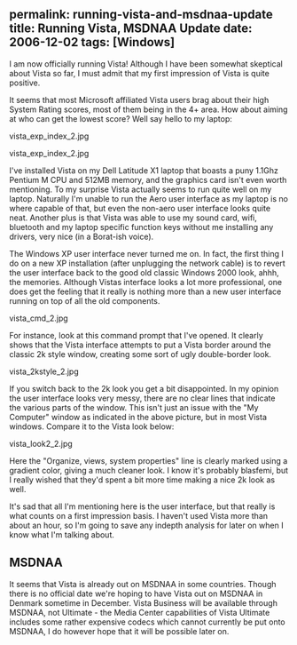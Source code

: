 permalink: running-vista-and-msdnaa-update
title: Running Vista, MSDNAA Update
date: 2006-12-02
tags: [Windows]
---
I am now officially running Vista! Although I have been somewhat skeptical about Vista so far, I must admit that my first impression of Vista is quite positive.

<!-- more -->

It seems that most Microsoft affiliated Vista users brag about their high System Rating scores, most of them being in the 4+ area. How about aiming at who can get the lowest score? Well say hello to my laptop:

vista_exp_index_2.jpg

vista_exp_index_2.jpg

I've installed Vista on my Dell Latitude X1 laptop that boasts a puny 1.1Ghz Pentium M CPU and 512MB memory, and the graphics card isn't even worth mentioning. To my surprise Vista actually seems to run quite well on my laptop. Naturally I'm unable to run the Aero user interface as my laptop is no where capable of that, but even the non-aero user interface looks quite neat. Another plus is that Vista was able to use my sound card, wifi, bluetooth and my laptop specific function keys without me installing any drivers, very nice (in a Borat-ish voice).

The Windows XP user interface never turned me on. In fact, the first thing I do on a new XP installation (after unplugging the network cable) is to revert the user interface back to the good old classic Windows 2000 look, ahhh, the memories. Although Vístas interface looks a lot more professional, one does get the feeling that it really is nothing more than a new user interface running on top of all the old components.

vista_cmd_2.jpg

For instance, look at this command prompt that I've opened. It clearly shows that the Vista interface attempts to put a Vista border around the classic 2k style window, creating some sort of ugly double-border look.

vista_2kstyle_2.jpg

If you switch back to the 2k look you get a bit disappointed. In my opinion the user interface looks very messy, there are no clear lines that indicate the various parts of the window. This isn't just an issue with the "My Computer" window as indicated in the above picture, but in most Vista windows. Compare it to the Vista look below:

vista_look2_2.jpg

Here the "Organize, views, system properties" line is clearly marked using a gradient color, giving a much cleaner look. I know it's probably blasfemi, but I really wished that they'd spent a bit more time making a nice 2k look as well.

It's sad that all I'm mentioning here is the user interface, but that really is what counts on a first impression basis. I haven't used Vista more than about an hour, so I'm going to save any indepth analysis for later on when I know what I'm talking about.

## MSDNAA

It seems that Vista is already out on MSDNAA in some countries. Though there is no official date we're hoping to have Vista out on MSDNAA in Denmark sometime in December. Vista Business will be available through MSDNAA, not Ultimate - the Media Center capabilities of Vista Ultimate includes some rather expensive codecs which cannot currently be put onto MSDNAA, I do however hope that it will be possible later on.
